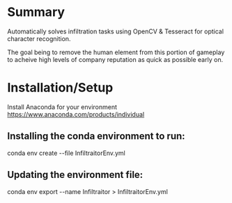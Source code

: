 # Summary
Automatically solves infiltration tasks using OpenCV & Tesseract for optical character recognition.

The goal being to remove the human element from this portion of gameplay to acheive high levels of company reputation as quick as possible early on.

# Installation/Setup
Install Anaconda for your environment
https://www.anaconda.com/products/individual
## Installing the conda environment to run:
conda env create --file InfiltraitorEnv.yml
## Updating the environment file:
conda env export --name Infiltraitor > InfiltraitorEnv.yml